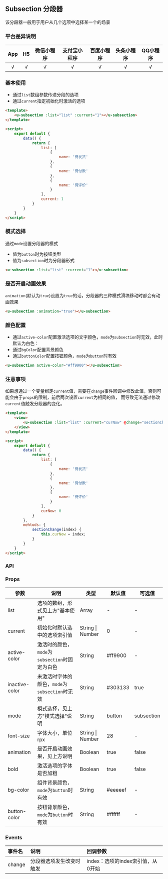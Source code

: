## Subsection 分段器

<demo-model url="/pages/componentsC/subsection/index"></demo-model>


该分段器一般用于用户从几个选项中选择某一个的场景

### 平台差异说明

|App|H5|微信小程序|支付宝小程序|百度小程序|头条小程序|QQ小程序|
|:-:|:-:|:-:|:-:|:-:|:-:|:-:|
|√|√|√|√|√|√|√|

### 基本使用

- 通过`list`数组参数传递分段的选项
- 通过`current`指定初始化时激活的选项

```html
<template>
	<u-subsection :list="list" :current="1"></u-subsection>
</template>

<script>
	export default {
		data() {
			return {
				list: [
					{
						name: '待发货'
					}, 
					{
						name: '待付款'
					}, 
					{
						name: '待评价'
					}
				],
				current: 1
			}
		}
	}
</script>
```

### 模式选择

通过`mode`设置分段器的模式
- 值为`button`时为按钮类型
- 值为`subsection`时为分段器形式

```html
<u-subsection :list="list" :current="1"></u-subsection>
```

### 是否开启动画效果

`animation`(默认为`true`)设置为`true`的话，分段器的三种模式滑块移动时都会有动画效果

```html
<u-subsection :animation="true"></u-subsection>
```

### 颜色配置

- 通过`active-color`配置激活选项的文字颜色，`mode`为`subsection`时无效，此时默认为白色：
- 通过`bgColor`配置背景颜色
- 通过`buttonColor`配置按钮颜色，`mode`为`button`时有效

```html
<u-subsection active-color="#ff9900"></u-subsection>
```


### 注意事项

如果想通过一个变量绑定`current`值，需要在`change`事件回调中修改此值，否则可能会由于`props`的限制，前后两次设置`current`为相同的值，
而导致无法通过修改`current`值触发分段器的变化。

```html
<template>
	<view>
		<u-subsection :list="list" :current="curNow" @change="sectionChange"></u-subsection>
	</view>
</template>

<script>
	export default {
		data() {
			return {
				list: [
					{
						name: '待发货'
					}, 
					{
						name: '待付款'
					}, 
					{
						name: '待评价'
					}
				],
				curNow: 0
			}
		},
		mehtods: {
			sectionChange(index) {
				this.curNow = index;
			}
		}
	}
</script>
```


### API

### Props

| 参数          | 说明            | 类型            | 默认值             |  可选值   |
|-------------  |---------------- |---------------|------------------ |-------- |
| list | 选项的数组，形式见上方"基本使用" | Array | - | - |
| current | 初始化时默认选中的选项索引值  | String \| Number | 0 | - |
| active-color | 激活时的颜色，`mode`为`subsection`时固定为白色 | String | #ff9900 | - |
| inactive-color | 未激活时字体的颜色，`mode`为`subsection`时无效 | String | #303133 | true |
| mode | 模式选择，见上方"模式选择"说明 | String | button | subsection |
| font-size | 字体大小，单位rpx | String \| Number | 28 | - |
| animation | 是否开启动画效果，见上方说明 | Boolean | true | false |
| bold | 激活选项的字体是否加粗 | Boolean | true | false |
| bg-color | 组件背景颜色，`mode`为`button`时有效 | String | #eeeeef | - |
| button-color | 按钮背景颜色，`mode`为`button`时有效 | String | #ffffff | - |

### Events

| 事件名 | 说明 | 回调参数 |
| :- | :- | :- |
| change | 分段器选项发生改变时触发 | index：选项的index索引值，从0开始 |
